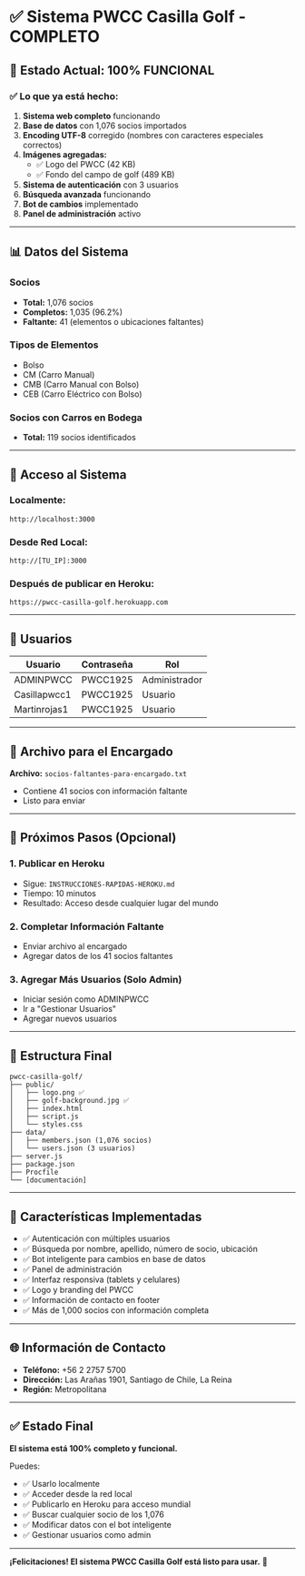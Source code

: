 # ✅ Sistema PWCC Casilla Golf - COMPLETO

## 🎉 Estado Actual: 100% FUNCIONAL

### ✅ Lo que ya está hecho:

1. **Sistema web completo** funcionando
2. **Base de datos** con 1,076 socios importados
3. **Encoding UTF-8** corregido (nombres con caracteres especiales correctos)
4. **Imágenes agregadas:**
   - ✅ Logo del PWCC (42 KB)
   - ✅ Fondo del campo de golf (489 KB)
5. **Sistema de autenticación** con 3 usuarios
6. **Búsqueda avanzada** funcionando
7. **Bot de cambios** implementado
8. **Panel de administración** activo

---

## 📊 Datos del Sistema

### Socios
- **Total:** 1,076 socios
- **Completos:** 1,035 (96.2%)
- **Faltante:** 41 (elementos o ubicaciones faltantes)

### Tipos de Elementos
- Bolso
- CM (Carro Manual)
- CMB (Carro Manual con Bolso)
- CEB (Carro Eléctrico con Bolso)

### Socios con Carros en Bodega
- **Total:** 119 socios identificados

---

## 🚀 Acceso al Sistema

### Localmente:
```
http://localhost:3000
```

### Desde Red Local:
```
http://[TU_IP]:3000
```

### Después de publicar en Heroku:
```
https://pwcc-casilla-golf.herokuapp.com
```

---

## 👥 Usuarios

| Usuario | Contraseña | Rol |
|---------|------------|-----|
| ADMINPWCC | PWCC1925 | Administrador |
| Casillapwcc1 | PWCC1925 | Usuario |
| Martinrojas1 | PWCC1925 | Usuario |

---

## 📝 Archivo para el Encargado

**Archivo:** `socios-faltantes-para-encargado.txt`
- Contiene 41 socios con información faltante
- Listo para enviar

---

## 🎯 Próximos Pasos (Opcional)

### 1. Publicar en Heroku
- Sigue: `INSTRUCCIONES-RAPIDAS-HEROKU.md`
- Tiempo: 10 minutos
- Resultado: Acceso desde cualquier lugar del mundo

### 2. Completar Información Faltante
- Enviar archivo al encargado
- Agregar datos de los 41 socios faltantes

### 3. Agregar Más Usuarios (Solo Admin)
- Iniciar sesión como ADMINPWCC
- Ir a "Gestionar Usuarios"
- Agregar nuevos usuarios

---

## 📁 Estructura Final

```
pwcc-casilla-golf/
├── public/
│   ├── logo.png ✅
│   ├── golf-background.jpg ✅
│   ├── index.html
│   ├── script.js
│   └── styles.css
├── data/
│   ├── members.json (1,076 socios)
│   └── users.json (3 usuarios)
├── server.js
├── package.json
├── Procfile
└── [documentación]
```

---

## 🎨 Características Implementadas

- ✅ Autenticación con múltiples usuarios
- ✅ Búsqueda por nombre, apellido, número de socio, ubicación
- ✅ Bot inteligente para cambios en base de datos
- ✅ Panel de administración
- ✅ Interfaz responsiva (tablets y celulares)
- ✅ Logo y branding del PWCC
- ✅ Información de contacto en footer
- ✅ Más de 1,000 socios con información completa

---

## 🌐 Información de Contacto

- **Teléfono:** +56 2 2757 5700
- **Dirección:** Las Arañas 1901, Santiago de Chile, La Reina
- **Región:** Metropolitana

---

## ✅ Estado Final

**El sistema está 100% completo y funcional.**

Puedes:
- ✅ Usarlo localmente
- ✅ Acceder desde la red local
- ✅ Publicarlo en Heroku para acceso mundial
- ✅ Buscar cualquier socio de los 1,076
- ✅ Modificar datos con el bot inteligente
- ✅ Gestionar usuarios como admin

---

**¡Felicitaciones! El sistema PWCC Casilla Golf está listo para usar.** 🎉

